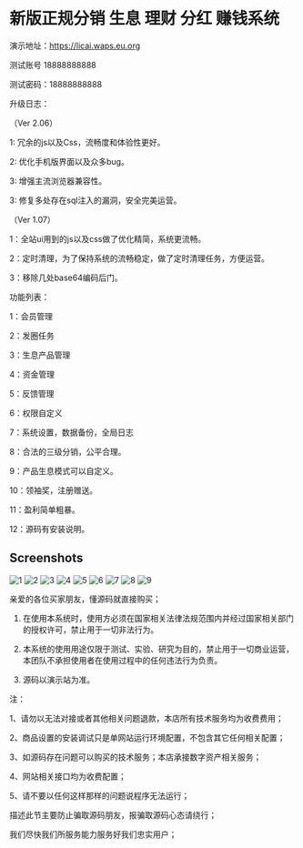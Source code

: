 # 新版正规分销 生息 理财 分红 赚钱系统


演示地址：https://licai.waps.eu.org

测试账号   18888888888

测试密码：18888888888


升级日志：

（Ver 2.06）

1: 冗余的js以及Css，流畅度和体验性更好。

2: 优化手机版界面以及众多bug。

3: 增强主流浏览器兼容性。

3: 修复多处存在sql注入的漏洞，安全完美运营。



（Ver 1.07）

1：全站ui用到的js以及css做了优化精简，系统更流畅。

2：定时清理，为了保持系统的流畅稳定，做了定时清理任务，方便运营。

3：移除几处base64编码后门。



功能列表：

1：会员管理

2：发圈任务

3：生息产品管理

4：资金管理

5：反馈管理

6：权限自定义

7：系统设置，数据备份，全局日志

8：合法的三级分销，公平合理。

9：产品生息模式可以自定义。

10：领袖奖，注册赠送。

11：盈利简单粗暴。

12：源码有安装说明。

## Screenshots
![1](imgs/01.jpg)
![2](imgs/02.jpg)
![3](imgs/03.jpg)
![4](imgs/04.jpg)
![5](imgs/05.jpg)
![6](imgs/06.jpg)
![7](imgs/07.jpg)
![8](imgs/08.jpg)
![9](imgs/09.jpg)




亲爱的各位买家朋友，懂源码就直接购买；

1. 在使用本系统时，使用方必须在国家相关法律法规范围内并经过国家相关部门的授权许可，禁止用于一切非法行为。

2. 本系统的使用用途仅限于测试、实验、研究为目的，禁止用于一切商业运营，本团队不承担使用者在使用过程中的任何违法行为负责。

3. 源码以演示站为准。



注：

1、请勿以无法对接或者其他相关问题退款，本店所有技术服务均为收费费用；

2、商品设置的安装调试只是单网站运行环境配置，不包含其它任何相关配置；

3、如源码存在问题可以购买的技术服务；本店承接数字资产相关服务；

4、网站相关接口均为收费配置；

5、请不要以任何这样那样的问题说程序无法运行；

描述此节主要防止骗取源码朋友，报骗取源码心态请绕行；

我们尽快我们所服务能力服务好我们忠实用户；
